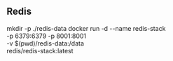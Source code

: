 ## Redis

mkdir -p ./redis-data
docker run -d --name redis-stack \
  -p 6379:6379 -p 8001:8001 \
  -v $(pwd)/redis-data:/data \
  redis/redis-stack:latest